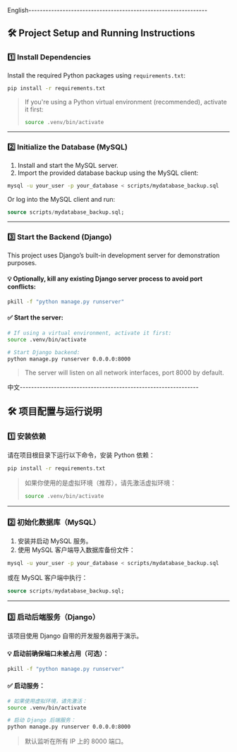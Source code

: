 English---------------------------------------------------------------

## 🛠️ Project Setup and Running Instructions

### 1️⃣ Install Dependencies

Install the required Python packages using `requirements.txt`:

```bash
pip install -r requirements.txt
```

> If you're using a Python virtual environment (recommended), activate it first:
>
> ```bash
> source .venv/bin/activate
> ```

---

### 2️⃣ Initialize the Database (MySQL)

1. Install and start the MySQL server.
2. Import the provided database backup using the MySQL client:

```bash
mysql -u your_user -p your_database < scripts/mydatabase_backup.sql
```

Or log into the MySQL client and run:

```sql
source scripts/mydatabase_backup.sql;
```

---

### 3️⃣ Start the Backend (Django)

This project uses Django’s built-in development server for demonstration purposes.

#### 💡 Optionally, kill any existing Django server process to avoid port conflicts:

```bash
pkill -f "python manage.py runserver"
```

#### ✅ Start the server:

```bash
# If using a virtual environment, activate it first:
source .venv/bin/activate

# Start Django backend:
python manage.py runserver 0.0.0.0:8000
```

> The server will listen on all network interfaces, port 8000 by default.




中文---------------------------------------------------------------

## 🛠️ 项目配置与运行说明

### 1️⃣ 安装依赖

请在项目根目录下运行以下命令，安装 Python 依赖：

```bash
pip install -r requirements.txt
```

> 如果你使用的是虚拟环境（推荐），请先激活虚拟环境：
>
> ```bash
> source .venv/bin/activate
> ```

---

### 2️⃣ 初始化数据库（MySQL）

1. 安装并启动 MySQL 服务。
2. 使用 MySQL 客户端导入数据库备份文件：

```bash
mysql -u your_user -p your_database < scripts/mydatabase_backup.sql
```

或在 MySQL 客户端中执行：

```sql
source scripts/mydatabase_backup.sql;
```

---

### 3️⃣ 启动后端服务（Django）

该项目使用 Django 自带的开发服务器用于演示。

#### 💡 启动前确保端口未被占用（可选）：

```bash
pkill -f "python manage.py runserver"
```

#### ✅ 启动服务：

```bash
# 如果使用虚拟环境，请先激活：
source .venv/bin/activate

# 启动 Django 后端服务：
python manage.py runserver 0.0.0.0:8000
```

> 默认监听在所有 IP 上的 8000 端口。

